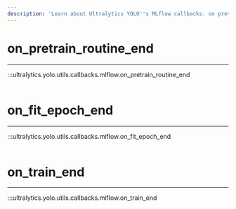 ```yaml
---
description: 'Learn about Ultralytics YOLO''s MLflow callbacks: on pretrain routine end and on train end. Track and log hyperparameters, metrics, and more.'
---
```


# on_pretrain_routine_end
---
:::ultralytics.yolo.utils.callbacks.mlflow.on_pretrain_routine_end
<br><br>

# on_fit_epoch_end
---
:::ultralytics.yolo.utils.callbacks.mlflow.on_fit_epoch_end
<br><br>

# on_train_end
---
:::ultralytics.yolo.utils.callbacks.mlflow.on_train_end
<br><br>